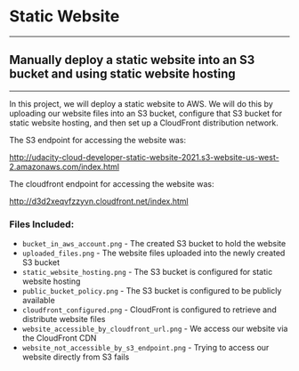 # Static Website
***
## Manually deploy a static website into an S3 bucket and using static website hosting
***
In this project, we will deploy a static website to AWS. We will do this by uploading our website files into an S3 bucket,
configure that S3 bucket for static website hosting, and then set up a CloudFront distribution network.

The S3 endpoint for accessing the website was:

http://udacity-cloud-developer-static-website-2021.s3-website-us-west-2.amazonaws.com/index.html

The cloudfront endpoint for accessing the website was:

http://d3d2xeqvfzzyvn.cloudfront.net/index.html

### Files Included:
* `bucket_in_aws_account.png` - The created S3 bucket to hold the website
* `uploaded_files.png` - The website files uploaded into the newly created S3 bucket
* `static_website_hosting.png` - The S3 bucket is configured for static website hosting
* `public_bucket_policy.png` - The S3 bucket is configured to be publicly available
* `cloudfront_configured.png` - CloudFront is configured to retrieve and distribute website files
* `website_accessible_by_cloudfront_url.png` - We access our website via the CloudFront CDN
* `website_not_accessible_by_s3_endpoint.png` - Trying to access our website directly from S3 fails